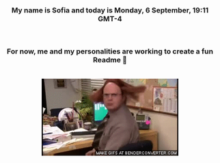 


<div align="center">
<h3 >My name is Sofia and today is Monday, 6 September, 19:11 GMT-4</h3><br>
<h3 >For now, me and my personalities are working to create a fun Readme 👋
</h3><br>
<img src='img/dwight.gif' alt='working...'/>
</div>
